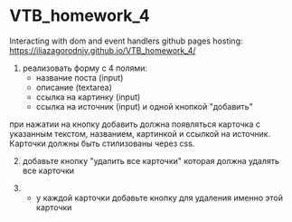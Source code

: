 # VTB_homework_4
Interacting with dom and event handlers
github pages hosting: https://iliazagorodniy.github.io/VTB_homework_4/

1) реализовать форму с 4 полями:
	- название поста (input)
	- описание (textarea)
	- ссылка на картинку (input)
	- ссылка на источник (input)
и одной кнопкой "добавить"

при нажатии на кнопку добавить должна появляться карточка с указанным текстом, названием, картинкой и ссылкой на источник.
Карточки должны быть стилизованы через css.

2) добавьте кнопку "удалить все карточки" которая должна удалять все карточки

3) * у каждой карточки добавьте кнопку для удаления именно этой карточки
